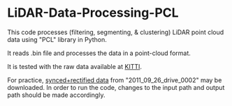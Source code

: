 # LiDAR-Data-Processing-PCL
This code processes (filtering, segmenting, & clustering) LiDAR point cloud data using "PCL" library in Python.

It reads .bin file and processes the data in a point-cloud format.

It is tested with the raw data available at [KITTI](http://www.cvlibs.net/datasets/kitti/raw_data.php).

For practice, [synced+rectified data](https://s3.eu-central-1.amazonaws.com/avg-kitti/raw_data/2011_09_26_drive_0002/2011_09_26_drive_0002_sync.zip) from "2011_09_26_drive_0002" may be downloaded. In order to run the code, changes to the input path and output path should be made accordingly.
